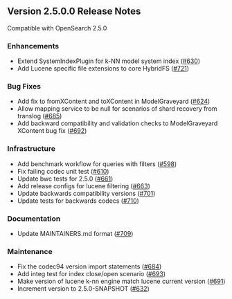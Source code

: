 ## Version 2.5.0.0 Release Notes

Compatible with OpenSearch 2.5.0

### Enhancements

* Extend SystemIndexPlugin for k-NN model system index ([#630](https://github.com/opensearch-project/k-NN/pull/630))
* Add Lucene specific file extensions to core HybridFS ([#721](https://github.com/opensearch-project/k-NN/pull/721))

### Bug Fixes

* Add fix to fromXContent and toXContent in ModelGraveyard ([#624](https://github.com/opensearch-project/k-NN/pull/624))
* Allow mapping service to be null for scenarios of shard recovery from translog ([#685](https://github.com/opensearch-project/k-NN/pull/685))
* Add backward compatibility and validation checks to ModelGraveyard XContent bug fix ([#692](https://github.com/opensearch-project/k-NN/pull/692))

### Infrastructure

* Add benchmark workflow for queries with filters ([#598](https://github.com/opensearch-project/k-NN/pull/598))
* Fix failing codec unit test ([#610](https://github.com/opensearch-project/k-NN/pull/610))
* Update bwc tests for 2.5.0 ([#661](https://github.com/opensearch-project/k-NN/pull/661))
* Add release configs for lucene filtering ([#663](https://github.com/opensearch-project/k-NN/pull/663))
* Update backwards compatibility versions ([#701](https://github.com/opensearch-project/k-NN/pull/701))
* Update tests for backwards codecs ([#710](https://github.com/opensearch-project/k-NN/pull/710))

### Documentation

* Update MAINTAINERS.md format ([#709](https://github.com/opensearch-project/k-NN/pull/709))

### Maintenance

* Fix the codec94 version import statements ([#684](https://github.com/opensearch-project/k-NN/pull/684))
* Add integ test for index close/open scenario ([#693](https://github.com/opensearch-project/k-NN/pull/693))
* Make version of lucene k-nn engine match lucene current version ([#691](https://github.com/opensearch-project/k-NN/pull/691))
* Increment version to 2.5.0-SNAPSHOT ([#632](https://github.com/opensearch-project/k-NN/pull/632))

